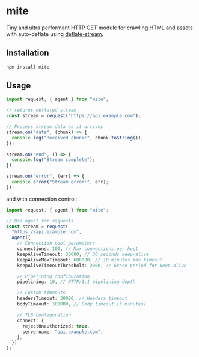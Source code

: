 # mite

Tiny and ultra performant HTTP GET module for crawling HTML and assets with auto-deflate using [deflate-stream](https://github.com/bredele/deflate-stream).

## Installation

```sh
npm install mite
```

## Usage

```ts
import request, { agent } from "mite";

// returns deflated stream
const stream = request("https://api.example.com");

// Process stream data as it arrives
stream.on("data", (chunk) => {
  console.log("Received chunk:", chunk.toString());
});

stream.on("end", () => {
  console.log("Stream complete");
});

stream.on("error", (err) => {
  console.error("Stream error:", err);
});
```

and with connection control:

```ts
import request, { agent } from "mite";

// Use agent for requests
const stream = request(
  "https://api.example.com",
  agent({
    // Connection pool parameters
    connections: 100, // Max connections per host
    keepAliveTimeout: 30000, // 30 seconds keep-alive
    keepAliveMaxTimeout: 600000, // 10 minutes max timeout
    keepAliveTimeoutThreshold: 2000, // Grace period for keep-alive

    // Pipelining configuration
    pipelining: 10, // HTTP/1.1 pipelining depth

    // Custom timeouts
    headersTimeout: 30000, // Headers timeout
    bodyTimeout: 300000, // Body timeout (5 minutes)

    // TLS configuration
    connect: {
      rejectUnauthorized: true,
      servername: "api.example.com",
    },
  })
);
```
